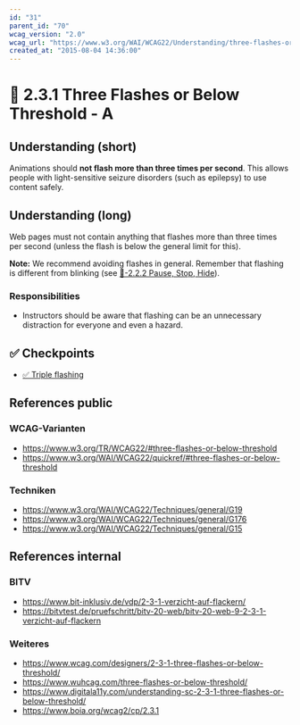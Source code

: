 ```yaml
---
id: "31"
parent_id: "70"
wcag_version: "2.0"
wcag_url: "https://www.w3.org/WAI/WCAG22/Understanding/three-flashes-or-below-threshold.html"
created_at: "2015-08-04 14:36:00"
---
```


# 📜 2.3.1 Three Flashes or Below Threshold - A

## Understanding (short)

Animations should **not flash more than three times per second**. This allows people with light-sensitive seizure disorders (such as epilepsy) to use content safely.

## Understanding (long)

Web pages must not contain anything that flashes more than three times per second (unless the flash is below the general limit for this).

**Note:** We recommend avoiding flashes in general. Remember that flashing is different from blinking (see [📜-2.2.2 Pause, Stop, Hide](/en/wcag/2.2.2-pause-stop-hide)).

### Responsibilities

- Instructors should be aware that flashing can be an unnecessary distraction for everyone and even a hazard.

## ✅ Checkpoints

- [✅ Triple flashing](triple-flashing)

## References public

### WCAG-Varianten
- <https://www.w3.org/TR/WCAG22/#three-flashes-or-below-threshold>
- <https://www.w3.org/WAI/WCAG22/quickref/#three-flashes-or-below-threshold>

### Techniken
- <https://www.w3.org/WAI/WCAG22/Techniques/general/G19>
- <https://www.w3.org/WAI/WCAG22/Techniques/general/G176>
- <https://www.w3.org/WAI/WCAG22/Techniques/general/G15>

## References internal

### BITV
- <https://www.bit-inklusiv.de/vdp/2-3-1-verzicht-auf-flackern/>
- <https://bitvtest.de/pruefschritt/bitv-20-web/bitv-20-web-9-2-3-1-verzicht-auf-flackern>

### Weiteres
- <https://www.wcag.com/designers/2-3-1-three-flashes-or-below-threshold/>
- <https://www.wuhcag.com/three-flashes-or-below-threshold/>
- <https://www.digitala11y.com/understanding-sc-2-3-1-three-flashes-or-below-threshold/>
- <https://www.boia.org/wcag2/cp/2.3.1>